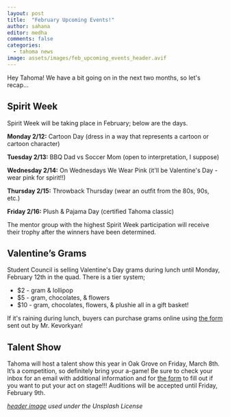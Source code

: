 ```yaml
---
layout: post
title:  "February Upcoming Events!"
author: sahana
editor: medha
comments: false
categories:
  - tahoma news
image: assets/images/feb_upcoming_events_header.avif
---
```


Hey Tahoma! We have a bit going on in the next two months, so let's recap…

## Spirit Week

Spirit Week will be taking place in February; below are the days.

**Monday 2/12:** Cartoon Day (dress in a way that represents a cartoon or cartoon character)

**Tuesday 2/13:** BBQ Dad vs Soccer Mom (open to interpretation, I suppose)

**Wednesday 2/14:** On Wednesdays We Wear Pink (it'll be Valentine's Day - wear pink for spirit!!)

**Thursday 2/15:** Throwback Thursday (wear an outfit from the 80s, 90s, etc.)

**Friday 2/16:** Plush & Pajama Day (certified Tahoma classic)

The mentor group with the highest Spirit Week participation will receive their trophy after the winners have been determined. 

## Valentine’s Grams

Student Council is selling Valentine's Day grams during lunch until Monday, February 12th in the quad. There is a tier system; 

*   $2 - gram & lollipop
*   $5 - gram, chocolates, & flowers
*   $10 - gram, chocolates, flowers, & plushie all in a gift basket!

If it's raining during lunch, buyers can purchase grams online using [the form](https://docs.google.com/forms/d/e/1FAIpQLSeSZMjGz_UQfmV-3dYWOVq0e8ZaqSi8jHrINKsQrcTLLBFBqg/viewform) sent out by Mr. Kevorkyan!

## Talent Show

Tahoma will host a talent show this year in Oak Grove on Friday, March 8th. It’s a competition, so definitely bring your a-game! Be sure to check your inbox for an email with additional information and for [the form](https://forms.gle/K4NYuJSkVbWPdNoS7) to fill out if you want to put your act on stage!!! Auditions will be accepted until Friday, February 9th.

_[header image](https://unsplash.com/photos/brown-wicker-basket-on-white-table-TqKFiMR9O6s) used under the Unsplash License_